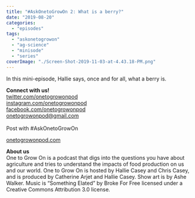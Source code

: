 ```yaml
---
title: "#AskOnetoGrowOn 2: What is a berry?"
date: "2019-08-20"
categories: 
  - "episodes"
tags: 
  - "askonetogrowon"
  - "ag-science"
  - "minisode"
  - "series"
coverImage: "./Screen-Shot-2019-11-03-at-4.43.18-PM.png"
---
```


In this mini-episode, Hallie says, once and for all, what a berry is.

**Connect with us!**  
[twitter.com/onetogrowonpod](http://twitter.com/onetogrowonpod)  
[instagram.com/onetogrowonpod  
](http://instagram.com/onetogrowonpod)[facebook.com/onetogrowonpod  
](http://facebook.com/onetogrowonpod)[onetogrowonpod@gmail.com  
](mailto:onetogrowonpod@gmail.com)  
Post with #AskOnetoGrowOn

[onetogrowonpod.com](http://onetogrowonpod.com/)

**About us**  
One to Grow On is a podcast that digs into the questions you have about agriculture and tries to understand the impacts of food production on us and our world. One to Grow On is hosted by Hallie Casey and Chris Casey, and is produced by Catherine Arjet and Hallie Casey. Show art is by Ashe Walker. Music is “Something Elated” by Broke For Free licensed under a Creative Commons Attribution 3.0 license.
